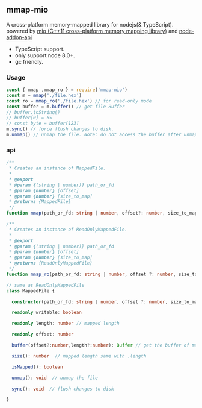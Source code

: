 ## mmap-mio
A cross-platform memory-mapped library for nodejs(& TypeScript).  
powered by [mio (C++11 cross-platform memory mapping library)](https://github.com/mandreyel/mio)
and [node-addon-api](https://github.com/nodejs/node-addon-api)  

* TypeScript support.
* only support node 8.0+.
* gc friendly.


### Usage
```javascript
const { mmap ,mmap_ro } = require('mmap-mio') 
const m = mmap('./file.hex')
const ro = mmap_ro('./file.hex') // for read-only mode 
const buffer = m.buffer() // get file Buffer
// buffer.toString()
// buffer[0] = 65
// const byte = buffer[123]
m.sync() // force flush changes to disk.
m.unmap() // unmap the file. Note: do not access the buffer after unmapped;

```

### api
```TypeScript
/**
 * Creates an instance of MappedFile.
 *
 * @export
 * @param {(string | number)} path_or_fd
 * @param {number} [offset]
 * @param {number} [size_to_map]
 * @returns {MappedFile}
 */
function mmap(path_or_fd: string | number, offset?: number, size_to_map ?: number): MappedFile

/**
 * Creates an instance of ReadOnlyMappedFile.
 *
 * @export
 * @param {(string | number)} path_or_fd
 * @param {number} [offset]
 * @param {number} [size_to_map]
 * @returns {ReadOnlyMappedFile}
 */
function mmap_ro(path_or_fd: string | number, offset ?: number, size_to_map ?: number): ReadOnlyMappedFile

// same as ReadOnlyMappedFile
class MappedFile {

  constructor(path_or_fd: string | number, offset ?: number, size_to_map ?: number);

  readonly writable: boolean

  readonly length: number // mapped length

  readonly offset: number

  buffer(offset?:number,length?:number): Buffer // get the buffer of mapped data

  size(): number  // mapped length same with .length

  isMapped(): boolean  

  unmap(): void  // unmap the file

  sync(): void  // flush changes to disk

}

```

